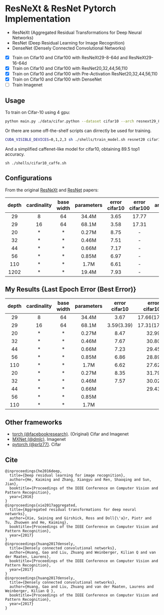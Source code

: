 # ResNeXt & ResNet Pytorch Implementation
- ResNeXt (Aggregated Residual Transformations for Deep Neural Networks)
- ResNet (Deep Residual Learning for Image Recognition)
- DenseNet (Densely Connected Convolutional Networks)

- [x] Train on Cifar10 and Cifar100 with ResNeXt29-8-64d and ResNeXt29-16-64d
- [x] Train on Cifar10 and Cifar100 with ResNet20,32,44,56,110
- [x] Train on Cifar10 and Cifar100 with Pre-Activation ResNet20,32,44,56,110
- [x] Train on Cifar10 and Cifar100 with DenseNet
- [ ] Train Imagenet

## Usage
To train on Cifar-10 using 4 gpu:

```bash
python main.py ./data/cifar.python --dataset cifar10 --arch resnext29_8_64 --save_path ./snapshots/cifar10_resnext29_8_64_300 --epochs 300 --learning_rate 0.05 --schedule 150 225 --gammas 0.1 0.1 --batch_size 128 --workers 4 --ngpu 4
```

Or there are some off-the-shelf scripts can dirrectly be used for training.

```bash
CUDA_VISIBLE_DEVICES=0,1,2,3 sh ./shells/train_model.sh resnet20 cifar10
```

And a simplified caffenet-like model for cifar10, obtaining 89.5 top1 accuracy.

```
sh ./shells/cifar10_caffe.sh
```

## Configurations
From the original [ResNeXt](https://arxiv.org/pdf/1611.05431.pdf) and [ResNet](https://arxiv.org/abs/1512.03385) papers:

| depth | cardinality | base width | parameters |  error   cifar10 |   error  cifar100 | architecture |
|:-----:|:-----------:|:----------:|:----------:|:----------------:|:-----------------:|:------------:|
|  29   |      8      |     64     |    34.4M   |       3.65       |       17.77       |   ResNeXt    |
|  29   |      16     |     64     |    68.1M   |       3.58       |       17.31       |   ResNeXt    |
|  20   |      *      |     *      |    0.27M   |       8.75       |         -         |   ResNet     |
|  32   |      *      |     *      |    0.46M   |       7.51       |         -         |   ResNet     |
|  44   |      *      |     *      |    0.66M   |       7.17       |         -         |   ResNet     |
|  56   |      *      |     *      |    0.85M   |       6.97       |         -         |   ResNet     |
| 110   |      *      |     *      |    1.7M    |       6.61       |         -         |   ResNet     |
| 1202  |      *      |     *      |   19.4M    |       7.93       |         -         |   ResNet     |

## My Results {Last Epoch Error (Best Error)}
| depth | cardinality | base width | parameters |  error   cifar10 |   error  cifar100 | architecture |
|:-----:|:-----------:|:----------:|:----------:|:----------------:|:-----------------:|:------------:|
|  29   |      8      |     64     |    34.4M   |       3.67       |    17.66(17.47)   |   ResNeXt    |
|  29   |      16     |     64     |    68.1M   |    3.59(3.39)    |    17.31(17.06)   |   ResNeXt    |
|  20   |      *      |     *      |    0.27M   |       8.47       |       32.99       |   ResNet     |
|  32   |      *      |     *      |    0.46M   |       7.67       |       30.80       |   ResNet     |
|  44   |      *      |     *      |    0.66M   |       7.23       |       29.45       |   ResNet     |
|  56   |      *      |     *      |    0.85M   |       6.86       |       28.89       |   ResNet     |
| 110   |      *      |     *      |    1.7M    |       6.62       |       27.62       |   ResNet     |
|  20   |      *      |     *      |    0.27M   |       8.35       |       31.79       |   Pre-Act    |
|  32   |      *      |     *      |    0.46M   |       7.57       |       30.02       |   Pre-Act    |
|  44   |      *      |     *      |    0.66M   |                  |       29.43       |   Pre-Act    |
|  56   |      *      |     *      |    0.85M   |                  |                   |   Pre-Act    |
| 110   |      *      |     *      |    1.7M    |                  |                   |   Pre-Act    |

## Other frameworks
* [torch (@facebookresearch)](https://github.com/facebookresearch/ResNeXt). (Original) Cifar and Imagenet
* [MXNet (@dmlc)](https://github.com/dmlc/mxnet/tree/master/example/image-classification#imagenet-1k). Imagenet
* [pytorch (@prlz77)](https://github.com/prlz77/ResNeXt.pytorch). Cifar

## Cite
```
@inproceedings{he2016deep,
  title={Deep residual learning for image recognition},
  author={He, Kaiming and Zhang, Xiangyu and Ren, Shaoqing and Sun, Jian},
  booktitle={Proceedings of the IEEE Conference on Computer Vision and Pattern Recognition},
  year={2016}
}
@inproceedings{xie2017aggregated,
  title={Aggregated residual transformations for deep neural networks},
  author={Xie, Saining and Girshick, Ross and Doll{\'a}r, Piotr and Tu, Zhuowen and He, Kaiming},
  booktitle={Proceedings of the IEEE Conference on Computer Vision and Pattern Recognition},
  year={2017}
}
@inproceedings{huang2017densely,
  title={Densely connected convolutional networks},
  author={Huang, Gao and Liu, Zhuang and Weinberger, Kilian Q and van der Maaten, Laurens},
  booktitle={Proceedings of the IEEE Conference on Computer Vision and Pattern Recognition},
  year={2017}
}
@inproceedings{huang2017densely,
  title={Densely connected convolutional networks},
  author={Huang, Gao and Liu, Zhuang and van der Maaten, Laurens and Weinberger, Kilian Q },
  booktitle={Proceedings of the IEEE Conference on Computer Vision and Pattern Recognition},
  year={2017}
}
```
